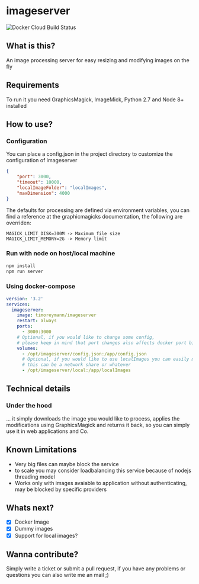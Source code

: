 imageserver
===
![Docker Cloud Build Status](https://img.shields.io/docker/cloud/build/timoreymann/imageserver)

## What is this?
An image processing server for easy resizing and modifying images on the fly

## Requirements
To run it you need GraphicsMagick, ImageMick, Python 2.7 and Node 8+ installed

## How to use?

### Configuration
You can place a config.json in the project directory to customize the configuration of imageserver

```json
{
    "port": 3000,
    "timeout": 10000,
    "localImageFolder": "localImages",
    "maxDimension": 4000
}
```

The defaults for processing are defined via environment variables, you can find a reference at the graphicmagicks documentation,
the following are overriden:

```
MAGICK_LIMIT_DISK=300M -> Maximum file size
MAGICK_LIMIT_MEMORY=2G -> Memory limit
```


### Run with node on host/local machine
```bash
npm install
npm run server
```

### Using docker-compose
```yaml
version: '3.2'
services:
  imageserver:
    image: timoreymann/imageserver
    restart: always
    ports:
      - 3000:3000
    # Optional, if you would like to change some config, 
    # please keep in mind that port changes also affects docker port bindings
    volumes: 
      - /opt/imageserver/config.json:/app/config.json
      # Optional, if you would like to use localImages you can easily mount them into the container,
      # this can be a network share or whatever
      - /opt/imageserver/local:/app/localImages
```

## Technical details
### Under the hood
... it simply downloads the image you would like to process, applies the modifications using GraphicsMagick and returns it back, so you can simply use it in web applications and Co.

## Known Limitations
- Very big files can maybe block the service
- to scale you may consider loadbalancing this service because of nodejs threading model
- Works only with images avaiable to application without authenticating, may be blocked by specific providers

## Whats next?
- [x] Docker Image
- [x] Dummy images
- [x] Support for local images?

## Wanna contribute?
Simply write a ticket or submit a pull request, if you have any problems or questions you can also write me an mail ;)
